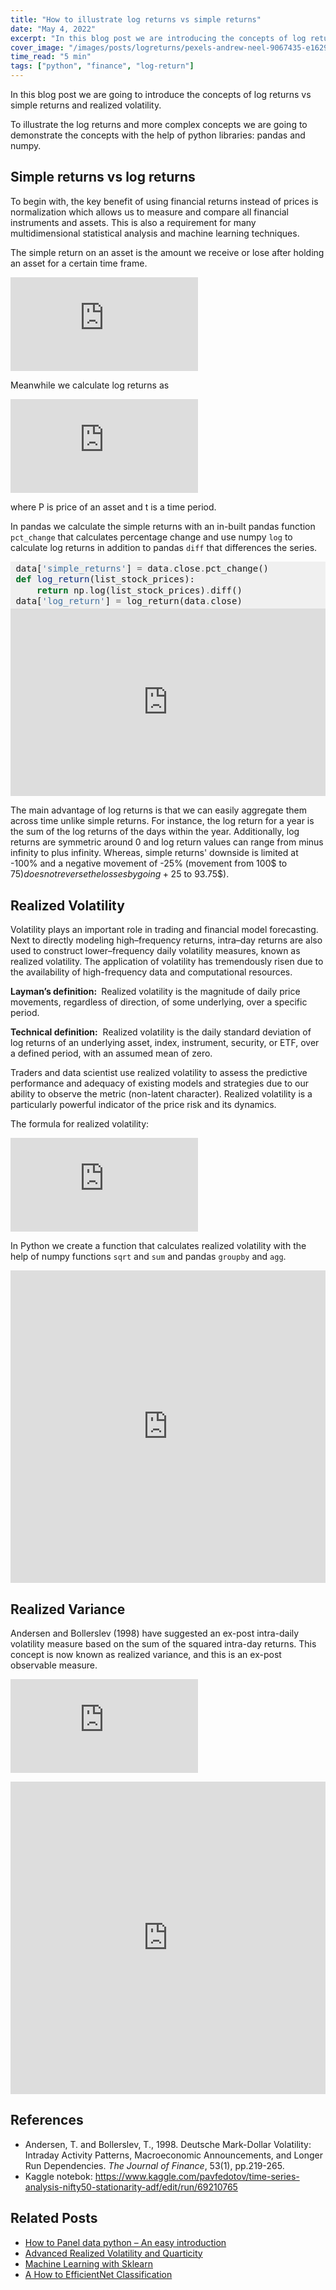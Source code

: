 ```yaml
---
title: "How to illustrate log returns vs simple returns"
date: "May 4, 2022"
excerpt: "In this blog post we are introducing the concepts of log returns vs simple returns, realized volatility and realized variance."
cover_image: "/images/posts/logreturns/pexels-andrew-neel-9067435-e1629301269244.webp"
time_read: "5 min"
tags: ["python", "finance", "log-return"]
---
```


In this blog post we are going to introduce the concepts of log returns vs simple returns and realized volatility.

To illustrate the log returns and more complex concepts we are going to demonstrate the concepts with the help of python libraries: pandas and numpy.

## Simple returns vs log returns

To begin with, the key benefit of using financial returns instead of prices is normalization which allows us to measure and compare all financial instruments and assets. This is also a requirement for many multidimensional statistical analysis and machine learning techniques.

The simple return on an asset is the amount we receive or lose after holding an asset for a certain time frame.

![simple returns formula](https://latex.codecogs.com/svg.latex?%5C%20R_%7Bt%7D%3D%5Cdfrac%7BP_%7Bt%7D-P_%7Bt-1%7D%7D%7BP_%7Bt-1%7D%7D%3D%20%5Cdfrac%7BP_%7Bt%7D%7D%7BP_%7Bt-1%7D%7D-1)

Meanwhile we calculate log returns as

![log returns formula](https://latex.codecogs.com/svg.latex?r_%7Bt%7D%3D%5Cdfrac%7Blog%28P_%7Bt%7D%29%7D%7Blog%28P_%7Bt-1%7D%29%7D%3D%20log%28P_%7Bt%7D%29%20-%20log%28P_%7Bt-1%7D%29)

where P is price of an asset and t is a time period.

In pandas we calculate the simple returns with an in-built pandas function <code>pct_change</code> that calculates percentage change and use numpy <code>log</code> to calculate log returns in addition to pandas <code>diff</code> that differences the series.

<div style="background: #f0f0f0; overflow:auto;width:auto;border-width:.1em .1em .1em .8em;padding:.2em .6em;"><pre style="margin: 0; line-height: 125%">data[<span style="color: #4070a0">&#39;simple_returns&#39;</span>] <span style="color: #666666">=</span> data<span style="color: #666666">.</span>close<span style="color: #666666">.</span>pct_change()
<span style="color: #007020; font-weight: bold">def</span> <span style="color: #06287e">log_return</span>(list_stock_prices):
    <span style="color: #007020; font-weight: bold">return</span> np<span style="color: #666666">.</span>log(list_stock_prices)<span style="color: #666666">.</span>diff()
data[<span style="color: #4070a0">&#39;log_return&#39;</span>] <span style="color: #666666">=</span> log_return(data<span style="color: #666666">.</span>close)
</pre></div>

<iframe src="https://www.kaggle.com/embed/pavfedotov/time-series-analysis-nifty50-stationarity-adf?cellIds=41&kernelSessionId=73089468" height="300" style="margin: 0 auto; width: 100%; max-width: 950px;" frameborder="0" scrolling="auto" title="Time series analysis Nifty50 (stationarity, ADF)"></iframe>

The main advantage of log returns is that we can easily aggregate them across time unlike simple returns. For instance, the log return for a year is the sum of the log returns of the days within the year. Additionally, log returns are symmetric around 0 and log return values can range from minus infinity to plus infinity. Whereas, simple returns' downside is limited at -100% and a negative movement of -25% (movement from 100$ to 75$) does not reverse the losses by going +25% (75$ to 93.75$).

## Realized Volatility

Volatility plays an important role in trading and financial model forecasting. Next to directly modeling high–frequency returns, intra–day returns are also used to construct lower–frequency daily volatility measures, known as realized volatility. The application of volatility has tremendously risen due to the availability of high-frequency data and computational resources.

<p><strong>Layman’s definition:&nbsp;</strong>&nbsp;Realized volatility is the magnitude of daily price movements, regardless of direction, of some underlying, over a specific period.</p><p><strong>Technical definition:</strong>&nbsp; Realized volatility is the daily standard deviation of log returns of&nbsp;an underlying asset, index, instrument, security, or ETF, over a defined period, with an assumed mean of&nbsp;zero.</p>

Traders and data scientist use realized volatility to assess the predictive performance and adequacy of existing models and strategies due to our ability to observe the metric (non-latent character). Realized volatility is a particularly powerful indicator of the price risk and its dynamics.

The formula for realized volatility:

![formula for realized volatility](https://latex.codecogs.com/svg.latex?%5Csigma%20%3D%20%5Csqrt%7B%5Csum_%7Bi%3D1%7D%5E%7BT%7Dr_%7Bt%7D%5E2%7D)

In Python we create a function that calculates realized volatility with the help of numpy functions <code>sqrt</code> and <code>sum</code> and pandas <code>groupby</code> and <code>agg</code>.

<iframe src="https://www.kaggle.com/embed/pavfedotov/time-series-analysis-nifty50-stationarity-adf?cellIds=11&kernelSessionId=73089468" height="500" style="margin: 0 auto; width: 100%; max-width: 950px;" frameborder="0" scrolling="auto" title="Time series analysis Nifty50 (stationarity, ADF)"></iframe>

## Realized Variance

Andersen and Bollerslev (1998) have suggested an ex-post intra-daily volatility measure based on the sum of the squared intra-day returns. This concept is now known as realized variance, and this is an ex-post observable measure.

![Realized variance formula](https://latex.codecogs.com/svg.latex?%5Csigma%5E2%20%3D%20%5Csum_%7Bi%3D1%7D%5E%7BT%7Dr_%7Bt%7D%5E2)

<iframe src="https://www.kaggle.com/embed/pavfedotov/time-series-analysis-nifty50-stationarity-adf?cellIds=16&kernelSessionId=73089468" height="500" style="margin: 0 auto; width: 100%; max-width: 950px;" frameborder="0" scrolling="auto" title="Time series analysis Nifty50 (stationarity, ADF)"></iframe>

## References

<ul><li>Andersen, T. and Bollerslev, T., 1998. Deutsche Mark-Dollar Volatility: Intraday Activity Patterns, Macroeconomic Announcements, and Longer Run Dependencies.&nbsp;<em>The Journal of Finance</em>, 53(1), pp.219-265.</li><li>Kaggle notebok: <a href="https://www.kaggle.com/pavfedotov/time-series-analysis-nifty50-stationarity-adf/edit/run/69210765" target="_blank" rel="noreferrer noopener">https://www.kaggle.com/pavfedotov/time-series-analysis-nifty50-stationarity-adf/edit/run/69210765</a></li></ul>

## Related Posts

- [How to Panel data python – An easy introduction](https://dspyt.com/panel-data-econometrics-an-introduction-with-an-example-in-python)
- [Advanced Realized Volatility and Quarticity](https://dspyt.com/advanced-realized-volatility-and-quarticity)
- [Machine Learning with Sklearn](https://dspyt.com/machine-learning-time-series-temperature-data-modeling)
- [A How to EfficientNet Classification](https://dspyt.com/efficientnet-classification)
